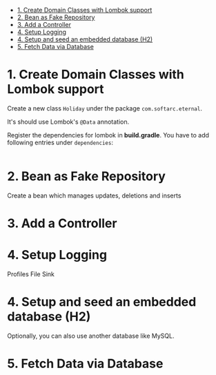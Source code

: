 - [1. Create Domain Classes with Lombok support](#1-create-domain-classes-with-lombok-support)
- [2. Bean as Fake Repository](#2-bean-as-fake-repository)
- [3. Add a Controller](#3-add-a-controller)
- [4. Setup Logging](#4-setup-logging)
- [4. Setup and seed an embedded database (H2)](#4-setup-and-seed-an-embedded-database-h2)
- [5. Fetch Data via Database](#5-fetch-data-via-database)

# 1. Create Domain Classes with Lombok support

Create a new class `Holiday` under the package `com.softarc.eternal`.

It's should use Lombok's `@Data` annotation.

Register the dependencies for lombok in **build.gradle**. You have to add following entries under `dependencies`:

```groovy

```

# 2. Bean as Fake Repository

Create a bean which manages updates, deletions and inserts

# 3. Add a Controller

# 4. Setup Logging

Profiles
File Sink

# 4. Setup and seed an embedded database (H2)

Optionally, you can also use another database like MySQL.

# 5. Fetch Data via Database

